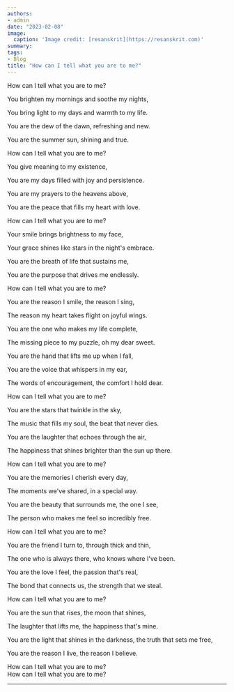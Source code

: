 ```yaml
---
authors:
- admin
date: "2023-02-08"
image:
  caption: 'Image credit: [resanskrit](https://resanskrit.com)'
summary: 
tags:
- Blog
title: "How can I tell what you are to me?"
---
```

How can I tell what you are to me?

You brighten my mornings and soothe my nights,

You bring light to my days and warmth to my life.

You are the dew of the dawn, refreshing and new.

You are the summer sun, shining and true.

How can I tell what you are to me?

You give meaning to my existence,

You are my days filled with joy and persistence.

You are my prayers to the heavens above,

You are the peace that fills my heart with love.

How can I tell what you are to me?

Your smile brings brightness to my face,

Your grace shines like stars in the night's embrace.

You are the breath of life that sustains me,

You are the purpose that drives me endlessly.

How can I tell what you are to me?

You are the reason I smile, the reason I sing,

The reason my heart takes flight on joyful wings.

You are the one who makes my life complete,

The missing piece to my puzzle, oh my dear sweet.

You are the hand that lifts me up when I fall,

You are the voice that whispers in my ear,

The words of encouragement, the comfort I hold dear.

How can I tell what you are to me?

You are the stars that twinkle in the sky,

The music that fills my soul, the beat that never dies.

You are the laughter that echoes through the air,

The happiness that shines brighter than the sun up there.

How can I tell what you are to me?

You are the memories I cherish every day,

The moments we've shared, in a special way.

You are the beauty that surrounds me, the one I see,

The person who makes me feel so incredibly free.

How can I tell what you are to me?

You are the friend I turn to, through thick and thin,

The one who is always there, who knows where I've been.

You are the love I feel, the passion that's real,

The bond that connects us, the strength that we steal.

How can I tell what you are to me?

You are the sun that rises, the moon that shines,

The laughter that lifts me, the happiness that's mine.

You are the light that shines in the darkness, the truth that sets me free,

You are the reason I live, the reason I believe.

How can I tell what you are to me? <br />
How can I tell what you are to me?


---


